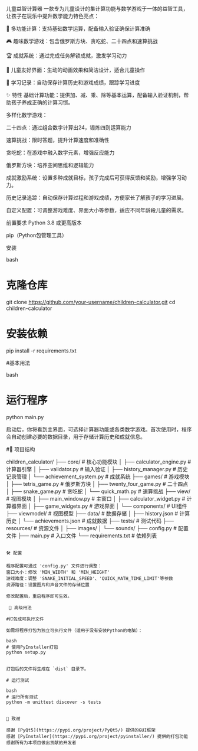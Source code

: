 儿童益智计算器
一款专为儿童设计的集计算功能与数学游戏于一体的益智工具，让孩子在玩乐中提升数学能力特色亮点：

🧮 多功能计算：支持基础数学运算，配备输入验证确保计算准确

🎮 趣味数学游戏：包含俄罗斯方块、贪吃蛇、二十四点和速算挑战

🏆 成就系统：通过完成任务解锁成就，激发学习动力

🎨 儿童友好界面：生动的动画效果和简洁设计，适合儿童操作

💾 学习记录：自动保存计算历史和游戏成绩，跟踪学习进度

✨ 特性
基础计算功能：提供加、减、乘、除等基本运算，配备输入验证机制，帮助孩子养成正确的计算习惯。

多样化数学游戏：

二十四点：通过组合数字计算出24，锻炼四则运算能力

速算挑战：限时答题，提升计算速度和准确性

贪吃蛇：在游戏中融入数字元素，增强反应能力

俄罗斯方块：培养空间思维和逻辑能力

成就激励系统：设置多种成就目标，孩子完成后可获得反馈和奖励，增强学习动力。

历史记录追踪：自动保存计算过程和游戏成绩，方便家长了解孩子的学习进展。

自定义配置：可调整游戏难度、界面大小等参数，适应不同年龄段儿童的需求。

前置要求
Python 3.8 或更高版本

pip（Python包管理工具）

安装

bash
# 克隆仓库
git clone https://github.com/your-username/children-calculator.git
cd children-calculator

# 安装依赖
pip install -r requirements.txt


#基本用法

bash
# 运行程序
python main.py


启动后，你将看到主界面，可选择计算器功能或各类数学游戏。首次使用时，程序会自动创建必要的数据目录，用于存储计算历史和成就信息。

#📁 项目结构


children_calculator/
├── core/                  # 核心功能模块
│   ├── calculator_engine.py  # 计算器引擎
│   ├── validator.py          # 输入验证
│   ├── history_manager.py    # 历史记录管理
│   └── achievement_system.py # 成就系统
├── games/                 # 游戏模块
│   ├── tetris_game.py      # 俄罗斯方块
│   ├── twenty_four_game.py # 二十四点
│   ├── snake_game.py       # 贪吃蛇
│   └── quick_math.py       # 速算挑战
├── view/                  # 视图模块
│   ├── main_window.py      # 主窗口
│   ├── calculator_widget.py # 计算器界面
│   ├── game_widgets.py     # 游戏界面
│   └── components/         # UI组件
├── viewmodel/             # 视图模型
├── data/                  # 数据存储
│   ├── history.json        # 计算历史
│   └── achievements.json   # 成就数据
├── tests/                 # 测试代码
├── resources/             # 资源文件
│   ├── images/
│   └── sounds/
├── config.py              # 配置文件
├── main.py                # 入口文件
└── requirements.txt       # 依赖列表
```

🛠️ 配置

程序配置可通过 'config.py' 文件进行调整：
窗口大小：修改 'MIN_WIDTH' 和 'MIN_HEIGHT'
游戏难度：调整 'SNAKE_INITIAL_SPEED'、'QUICK_MATH_TIME_LIMIT'等参数
资源路径：设置图片和声音文件的存储位置

修改配置后，重启程序即可生效。

 🧪 高级用法

#打包成可执行文件

如需将程序打包为独立可执行文件（适用于没有安装Python的电脑）：

bash
# 使用PyInstaller打包
python setup.py


打包后的文件将生成在 `dist` 目录下。

# 运行测试

bash
# 运行所有测试
python -m unittest discover -s tests


🙏 致谢

感谢 [PyQt5](https://pypi.org/project/PyQt5/) 提供的GUI框架
感谢 [PyInstaller](https://pypi.org/project/pyinstaller/) 提供的打包功能
感谢所有为本项目做出贡献的开发者
